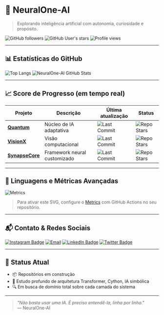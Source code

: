 # 🧠 NeuralOne-AI

> Explorando inteligência artificial com autonomia, curiosidade e propósito.

![GitHub followers](https://img.shields.io/github/followers/NeuralOne-AI?label=Seguidores&style=social)
![GitHub User's stars](https://img.shields.io/github/stars/NeuralOne-AI?affiliations=OWNER&style=social)
![Profile views](https://komarev.com/ghpvc/?username=NeuralOne-AI&style=flat&color=blue)

---

## 📊 Estatísticas do GitHub

![Top Langs](https://github-readme-stats.vercel.app/api/top-langs/?username=NeuralOne-AI&layout=compact&theme=codeSTACKr)
![NeuralOne-AI GitHub Stats](https://github-readme-stats.vercel.app/api?username=NeuralOne-AI&show_icons=true&theme=codeSTACKr)

---

## 📈 Score de Progresso (em tempo real)

| Projeto          | Descrição                                   | Última atualização           | Status      |
|------------------|----------------------------------------------|-------------------------------|-------------|
| [**Quantum**](https://github.com/NeuralOne-AI/Quantum)       | Núcleo de IA adaptativa        | ![Last Commit](https://img.shields.io/github/last-commit/NeuralOne-AI/Quantum?style=flat-square) | ![Repo Stars](https://img.shields.io/github/stars/NeuralOne-AI/Quantum?style=flat-square) |
| [**VisionX**](https://github.com/NeuralOne-AI/VisionX)       | Visão computacional            | ![Last Commit](https://img.shields.io/github/last-commit/NeuralOne-AI/VisionX?style=flat-square) | ![Repo Stars](https://img.shields.io/github/stars/NeuralOne-AI/VisionX?style=flat-square) |
| [**SynapseCore**](https://github.com/NeuralOne-AI/SynapseCore) | Framework neural customizado   | ![Last Commit](https://img.shields.io/github/last-commit/NeuralOne-AI/SynapseCore?style=flat-square) | ![Repo Stars](https://img.shields.io/github/stars/NeuralOne-AI/SynapseCore?style=flat-square) |

---

## 📂 Linguagens e Métricas Avançadas

![Metrics](https://raw.githubusercontent.com/NeuralOne-AI/NeuralOne-AI/main/github-metrics.svg)

> Para ativar este SVG, configure o [Metrics](https://github.com/lowlighter/metrics) com GitHub Actions no seu repositório.

---

## 📬 Contato & Redes Sociais

[![Instagram Badge](https://img.shields.io/badge/-@e.cssilva0-E4405F?style=flat-square&logo=instagram&logoColor=white&link=https://instagram.com/e.cssilva0)](https://instagram.com/e.cssilva0)
[![Email](https://img.shields.io/badge/Email-neuralone--ai@2mail.co-D14836?style=flat-square&logo=gmail&logoColor=white)](mailto:neuralone-ai@2mail.co)
[![LinkedIn Badge](https://img.shields.io/badge/-LinkedIn-0A66C2?style=flat-square&logo=linkedin&logoColor=white&link=https://linkedin.com/in/pop)](https://linkedin.com/in/pop)
[![Twitter Badge](https://img.shields.io/badge/-@popTwitter-1DA1F2?style=flat-square&logo=twitter&logoColor=white&link=https://twitter.com/pop)](https://twitter.com/pop)

---

## 🚧 Status Atual

- 📦 Repositórios em construção  
- 🧠 Estudo profundo de arquitetura Transformer, Cython, IA simbólica  
- 🔍 Em busca de domínio total sobre cada camada do sistema  

---

> _"Não basta usar uma IA. É preciso entendê-la, linha por linha."_  
> — NeuralOne-AI
